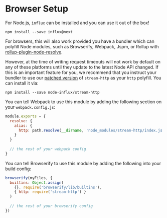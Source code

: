 # Browser Setup

For Node.js, `influx` can be installed and you can use it out of the box!

```
npm install --save influx@next
```

For browsers, this will also work provided you have a bundler which can polyfill Node modules, such as Browserify, Webpack, Jspm, or Rollup with [rollup-plugin-node-resolve](https://github.com/rollup/rollup-plugin-node-resolve).

However, at the time of writing request timeouts will not work by default on any of these platforms until they update to the latest Node API changed. If this is an important feature for you, we recommend that you instruct your bundler to use our [patched version](https://github.com/node-influx/stream-http) of `stream-http` as your `http` polyfill. You can install it via:

```
npm install --save node-influx/stream-http
```

You can tell Webpack to use this module by adding the following section on your `webpack.config.js`:

```js
module.exports = {
  resolve: {
    alias: {
      http: path.resolve(__dirname, 'node_modules/stream-http/index.js')
    }
  }
  
  // the rest of your webpack config
}
```

You can tell Browserify to use this module by adding the following into your build config:

```js
browserify(myFiles, {
  builtins: Object.assign(
    {}, require('browserify/lib/builtins'),
    { http: require('stream-http') }
  )
  
  // the rest of your browserify config
})
```